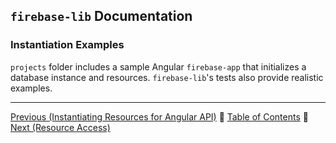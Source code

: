 ## `firebase-lib` Documentation

### Instantiation Examples

`projects` folder includes a sample Angular `firebase-app` that initializes a
database instance and resources.  `firebase-lib`'s tests also provide realistic
examples.

---

[Previous (Instantiating Resources for Angular API)](./05-instantiating-for-angular-api.md) :palm_tree:
[Table of Contents](../README.md) :palm_tree:
[Next (Resource Access)](./07-resource-access.md)
